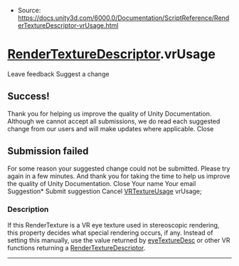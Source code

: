 * Source: https://docs.unity3d.com/6000.0/Documentation/ScriptReference/RenderTextureDescriptor-vrUsage.html

#  [RenderTextureDescriptor](https://docs.unity3d.com/6000.0/Documentation/ScriptReference/RenderTextureDescriptor.html).vrUsage
Leave feedback
Suggest a change
## Success!
Thank you for helping us improve the quality of Unity Documentation. Although we cannot accept all submissions, we do read each suggested change from our users and will make updates where applicable.
Close
## Submission failed
For some reason your suggested change could not be submitted. Please <a>try again</a> in a few minutes. And thank you for taking the time to help us improve the quality of Unity Documentation.
Close
Your name Your email Suggestion* Submit suggestion
Cancel
[VRTextureUsage](https://docs.unity3d.com/6000.0/Documentation/ScriptReference/VRTextureUsage.html) vrUsage; 
### Description
If this RenderTexture is a VR eye texture used in stereoscopic rendering, this property decides what special rendering occurs, if any. Instead of setting this manually, use the value returned by [eyeTextureDesc](https://docs.unity3d.com/6000.0/Documentation/ScriptReference/XR.XRSettings-eyeTextureDesc.html) or other VR functions returning a [RenderTextureDescriptor](https://docs.unity3d.com/6000.0/Documentation/ScriptReference/RenderTextureDescriptor.html).
* * *
